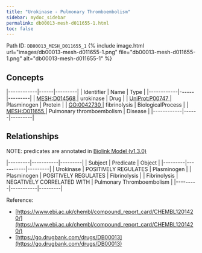 ```yaml
---
title: "Urokinase - Pulmonary Thromboembolism"
sidebar: mydoc_sidebar
permalink: db00013-mesh-d011655-1.html
toc: false 
---
```



Path ID: `DB00013_MESH_D011655_1`
{% include image.html url="images/db00013-mesh-d011655-1.png" file="db00013-mesh-d011655-1.png" alt="db00013-mesh-d011655-1" %}

## Concepts

|------------|------|---------|
| Identifier | Name | Type    |
|------------|------|---------|
| <a href="https://identifiers.org/MESH:D014568">MESH:D014568 </a> | urokinase | Drug |
| <a href="https://identifiers.org/UniProt:P00747">UniProt:P00747 </a> | Plasminogen | Protein |
| <a href="https://identifiers.org/GO:0042730">GO:0042730 </a> | fibrinolysis | BiologicalProcess |
| <a href="https://identifiers.org/MESH:D011655">MESH:D011655 </a> | Pulmonary thromboembolism | Disease |
|------------|------|---------|

## Relationships


NOTE: predicates are annotated in <a href="https://github.com/biolink/biolink-model/releases/tag/v1.3.0">Biolink Model (v1.3.0)</a>

|---------|-----------|---------|
| Subject | Predicate | Object  |
|---------|-----------|---------|
| Urokinase | POSITIVELY REGULATES | Plasminogen |
| Plasminogen | POSITIVELY REGULATES | Fibrinolysis |
| Fibrinolysis | NEGATIVELY CORRELATED WITH | Pulmonary Thromboembolism |
|---------|-----------|---------|

Reference: 
  - [https://www.ebi.ac.uk/chembl/compound_report_card/CHEMBL1201420/](https://www.ebi.ac.uk/chembl/compound_report_card/CHEMBL1201420/)
  - [https://go.drugbank.com/drugs/DB00013](https://go.drugbank.com/drugs/DB00013)
